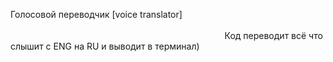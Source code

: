 Голосовой переводчик [voice translator]                                                                                                                                                                                                                          
Код переводит всё что слышит с ENG на RU и выводит в терминал)


